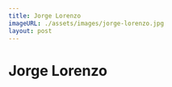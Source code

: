 ```yaml
---
title: Jorge Lorenzo
imageURL: ./assets/images/jorge-lorenzo.jpg
layout: post
---
```

# Jorge Lorenzo
